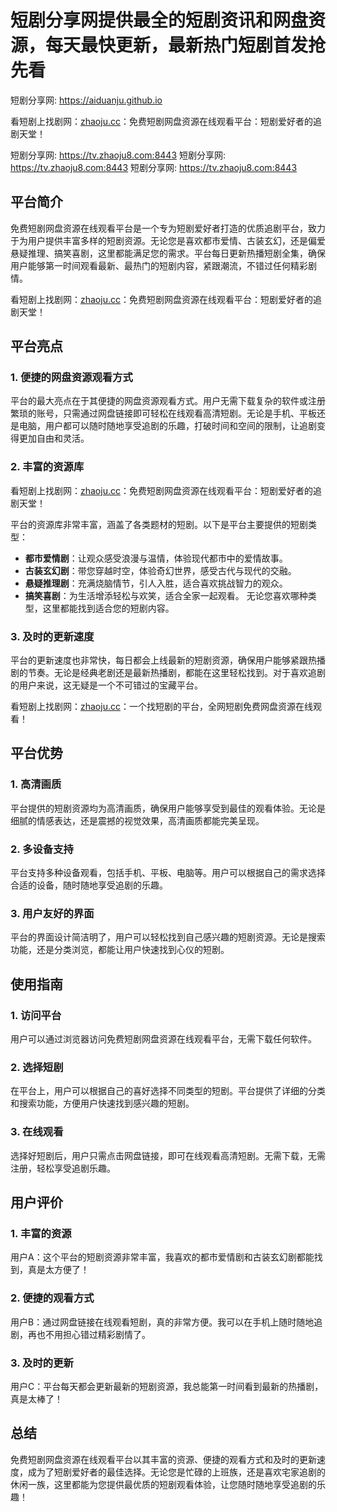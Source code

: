 # 短剧分享网提供最全的短剧资讯和网盘资源，每天最快更新，最新热门短剧首发抢先看

短剧分享网: <https://aiduanju.github.io>

看短剧上找剧网：[zhaoju.cc](https://zhaoju.cc)：免费短剧网盘资源在线观看平台：短剧爱好者的追剧天堂！

短剧分享网: <https://tv.zhaoju8.com:8443>
短剧分享网: <https://tv.zhaoju8.com:8443>
短剧分享网: <https://tv.zhaoju8.com:8443>

## 平台简介

免费短剧网盘资源在线观看平台是一个专为短剧爱好者打造的优质追剧平台，致力于为用户提供丰富多样的短剧资源。无论您是喜欢都市爱情、古装玄幻，还是偏爱悬疑推理、搞笑喜剧，这里都能满足您的需求。平台每日更新热播短剧全集，确保用户能够第一时间观看最新、最热门的短剧内容，紧跟潮流，不错过任何精彩剧情。

看短剧上找剧网：[zhaoju.cc](https://zhaoju.cc)：免费短剧网盘资源在线观看平台：短剧爱好者的追剧天堂！

## 平台亮点

### 1. 便捷的网盘资源观看方式

平台的最大亮点在于其便捷的网盘资源观看方式。用户无需下载复杂的软件或注册繁琐的账号，只需通过网盘链接即可轻松在线观看高清短剧。无论是手机、平板还是电脑，用户都可以随时随地享受追剧的乐趣，打破时间和空间的限制，让追剧变得更加自由和灵活。

### 2. 丰富的资源库

看短剧上找剧网：[zhaoju.cc](https://zhaoju.cc)：免费短剧网盘资源在线观看平台：短剧爱好者的追剧天堂！

平台的资源库非常丰富，涵盖了各类题材的短剧。以下是平台主要提供的短剧类型：

- **都市爱情剧**：让观众感受浪漫与温情，体验现代都市中的爱情故事。
- **古装玄幻剧**：带您穿越时空，体验奇幻世界，感受古代与现代的交融。
- **悬疑推理剧**：充满烧脑情节，引人入胜，适合喜欢挑战智力的观众。
- **搞笑喜剧**：为生活增添轻松与欢笑，适合全家一起观看。
无论您喜欢哪种类型，这里都能找到适合您的短剧内容。

### 3. 及时的更新速度

平台的更新速度也非常快，每日都会上线最新的短剧资源，确保用户能够紧跟热播剧的节奏。无论是经典老剧还是最新热播剧，都能在这里轻松找到。对于喜欢追剧的用户来说，这无疑是一个不可错过的宝藏平台。

看短剧上找剧网：[zhaoju.cc](https://zhaoju.cc)：一个找短剧的平台，全网短剧免费网盘资源在线观看！

## 平台优势

### 1. 高清画质

平台提供的短剧资源均为高清画质，确保用户能够享受到最佳的观看体验。无论是细腻的情感表达，还是震撼的视觉效果，高清画质都能完美呈现。

### 2. 多设备支持

平台支持多种设备观看，包括手机、平板、电脑等。用户可以根据自己的需求选择合适的设备，随时随地享受追剧的乐趣。

### 3. 用户友好的界面

平台的界面设计简洁明了，用户可以轻松找到自己感兴趣的短剧资源。无论是搜索功能，还是分类浏览，都能让用户快速找到心仪的短剧。

## 使用指南

### 1. 访问平台

用户可以通过浏览器访问免费短剧网盘资源在线观看平台，无需下载任何软件。

### 2. 选择短剧

在平台上，用户可以根据自己的喜好选择不同类型的短剧。平台提供了详细的分类和搜索功能，方便用户快速找到感兴趣的短剧。

### 3. 在线观看

选择好短剧后，用户只需点击网盘链接，即可在线观看高清短剧。无需下载，无需注册，轻松享受追剧乐趣。

## 用户评价

### 1. 丰富的资源

用户A：这个平台的短剧资源非常丰富，我喜欢的都市爱情剧和古装玄幻剧都能找到，真是太方便了！

### 2. 便捷的观看方式

用户B：通过网盘链接在线观看短剧，真的非常方便。我可以在手机上随时随地追剧，再也不用担心错过精彩剧情了。

### 3. 及时的更新

用户C：平台每天都会更新最新的短剧资源，我总能第一时间看到最新的热播剧，真是太棒了！

## 总结

免费短剧网盘资源在线观看平台以其丰富的资源、便捷的观看方式和及时的更新速度，成为了短剧爱好者的最佳选择。无论您是忙碌的上班族，还是喜欢宅家追剧的休闲一族，这里都能为您提供最优质的短剧观看体验，让您随时随地享受追剧的乐趣！
